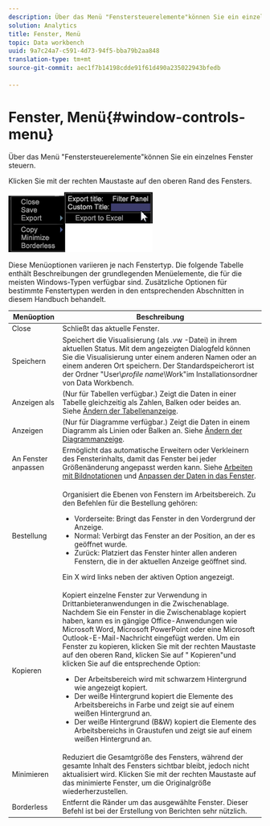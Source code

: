 ```yaml
---
description: Über das Menü "Fenstersteuerelemente"können Sie ein einzelnes Fenster steuern.
solution: Analytics
title: Fenster, Menü
topic: Data workbench
uuid: 9a7c24a7-c591-4d73-94f5-bba79b2aa848
translation-type: tm+mt
source-git-commit: aec1f7b14198cdde91f61d490a235022943bfedb

---
```



# Fenster, Menü{#window-controls-menu}

Über das Menü &quot;Fenstersteuerelemente&quot;können Sie ein einzelnes Fenster steuern.

Klicken Sie mit der rechten Maustaste auf den oberen Rand des Fensters.

![](assets/mnu_window_TitleBar.png)

Diese Menüoptionen variieren je nach Fenstertyp. Die folgende Tabelle enthält Beschreibungen der grundlegenden Menüelemente, die für die meisten Windows-Typen verfügbar sind. Zusätzliche Optionen für bestimmte Fenstertypen werden in den entsprechenden Abschnitten in diesem Handbuch behandelt.

<table id="table_13ADF7B7E50E44D890768A5F9BAC8D06"> 
 <thead> 
  <tr> 
   <th colname="col1" class="entry"> Menüoption </th> 
   <th colname="col2" class="entry"> Beschreibung </th> 
  </tr> 
 </thead>
 <tbody> 
  <tr> 
   <td colname="col1"> Close </td> 
   <td colname="col2"> Schließt das aktuelle Fenster. </td> 
  </tr> 
  <tr> 
   <td colname="col1"> Speichern </td> 
   <td colname="col2">Speichert die Visualisierung (als <span class="filepath"> .vw</span> -Datei) in ihrem aktuellen Status. Mit dem angezeigten Dialogfeld können Sie die Visualisierung unter einem anderen Namen oder an einem anderen Ort speichern. Der Standardspeicherort ist der Ordner "User\<i>profile name</i>\Work"im Installationsordner von Data Workbench. </td> 
  </tr> 
  <tr> 
   <td colname="col1"> Anzeigen als </td> 
   <td colname="col2">(Nur für Tabellen verfügbar.) Zeigt die Daten in einer Tabelle gleichzeitig als Zahlen, Balken oder beides an. Siehe <a href="../../../home/c-get-started/c-analysis-vis/c-tables/c-chg-tbl-disp.md#concept-c515caeefce9495f88873a10dc112770"> Ändern der Tabellenanzeige</a>. </td> 
  </tr> 
  <tr> 
   <td colname="col1"> Anzeigen </td> 
   <td colname="col2">(Nur für Diagramme verfügbar.) Zeigt die Daten in einem Diagramm als Linien oder Balken an. Siehe <a href="../../../home/c-get-started/c-analysis-vis/c-graphs/c-chg-graph-disp.md#concept-eaba669d90f64cfa872f1397205fe2f7"> Ändern der Diagrammanzeige</a>. </td> 
  </tr> 
  <tr> 
   <td colname="col1"> An Fenster anpassen </td> 
   <td colname="col2">Ermöglicht das automatische Erweitern oder Verkleinern des Fensterinhalts, damit das Fenster bei jeder Größenänderung angepasst werden kann. Siehe <a href="../../../home/c-get-started/c-analysis-vis/c-annots/c-image-annots.md#concept-02081ed7d91c4fdcb8fc863f2a51c962"> Arbeiten mit Bildnotationen</a> und <a href="../../../home/c-get-started/c-analysis-vis/c-tables/c-fit-data-win.md#concept-b812b1171fc240d9a4cf6d6d57f621a6"> Anpassen der Daten in das Fenster</a>. </td> 
  </tr> 
  <tr> 
   <td colname="col1"> Bestellung </td> 
   <td colname="col2"> <p>Organisiert die Ebenen von Fenstern im Arbeitsbereich. Zu den Befehlen für die Bestellung gehören: 
     <ul id="ul_90391B26719040AE8E0F80FE33B106FD"> 
      <li id="li_D1B38998C8CC452D8B642132B94F92F7">Vorderseite: Bringt das Fenster in den Vordergrund der Anzeige. </li> 
      <li id="li_71EEC709AA734924AE8740313031DF6E">Normal: Verbirgt das Fenster an der Position, an der es geöffnet wurde. </li> 
      <li id="li_B6489677FF5540E4BD854EE1CE504CCA">Zurück: Platziert das Fenster hinter allen anderen Fenstern, die in der aktuellen Anzeige geöffnet sind. </li> 
     </ul> </p> <p>Ein X wird links neben der aktiven Option angezeigt. </p> </td> 
  </tr> 
  <tr> 
   <td colname="col1"> Kopieren </td> 
   <td colname="col2">Kopiert einzelne Fenster zur Verwendung in Drittanbieteranwendungen in die Zwischenablage. Nachdem Sie ein Fenster in die Zwischenablage kopiert haben, kann es in gängige Office-Anwendungen wie Microsoft Word, Microsoft PowerPoint oder eine Microsoft Outlook-E-Mail-Nachricht eingefügt werden. Um ein Fenster zu kopieren, klicken Sie mit der rechten Maustaste auf den oberen Rand, klicken Sie auf " <span class="uicontrol"> Kopieren</span>"und klicken Sie auf die entsprechende Option: 
    <ul id="ul_ECCD6A70729E40998C64714E01504995"> 
     <li id="li_21D375DAE7BC4F449C8A3225296A6D26">Der Arbeitsbereich wird mit schwarzem Hintergrund wie angezeigt kopiert. </li> 
     <li id="li_1B08C688678F42948E0952EEE0BF2B30">Der weiße Hintergrund kopiert die Elemente des Arbeitsbereichs in Farbe und zeigt sie auf einem weißen Hintergrund an. </li> 
     <li id="li_86F497A2275C43B5835DEDD0A4BF76E8">Der weiße Hintergrund (B&amp;W) kopiert die Elemente des Arbeitsbereichs in Graustufen und zeigt sie auf einem weißen Hintergrund an. </li> 
    </ul> </td> 
  </tr> 
  <tr> 
   <td colname="col1"> Minimieren </td> 
   <td colname="col2"> Reduziert die Gesamtgröße des Fensters, während der gesamte Inhalt des Fensters sichtbar bleibt, jedoch nicht aktualisiert wird. Klicken Sie mit der rechten Maustaste auf das minimierte Fenster, um die Originalgröße wiederherzustellen. </td> 
  </tr> 
  <tr> 
   <td colname="col1"> Borderless </td> 
   <td colname="col2"> Entfernt die Ränder um das ausgewählte Fenster. Dieser Befehl ist bei der Erstellung von Berichten sehr nützlich. </td> 
  </tr> 
 </tbody> 
</table>
